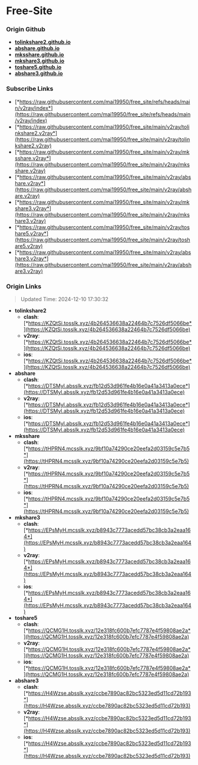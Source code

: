# Free-Site

### Origin Github

- [**tolinkshare2.github.io**](https://github.com/tolinkshare2/tolinkshare2.github.io)
- [**abshare.github.io**](https://github.com/abshare/abshare.github.io)
- [**mksshare.github.io**](https://github.com/mksshare/mksshare.github.io)
- [**mkshare3.github.io**](https://github.com/mkshare3/mkshare3.github.io)
- [**toshare5.github.io**](https://github.com/toshare5/toshare5.github.io)
- [**abshare3.github.io**](https://github.com/abshare3/abshare3.github.io)

### Subscribe Links

- [*https://raw.githubusercontent.com/mai19950/free_site/refs/heads/main/v2ray/index*](https://raw.githubusercontent.com/mai19950/free_site/refs/heads/main/v2ray/index)
- [*https://raw.githubusercontent.com/mai19950/free_site/main/v2ray/tolinkshare2.v2ray*](https://raw.githubusercontent.com/mai19950/free_site/main/v2ray/tolinkshare2.v2ray)
- [*https://raw.githubusercontent.com/mai19950/free_site/main/v2ray/mksshare.v2ray*](https://raw.githubusercontent.com/mai19950/free_site/main/v2ray/mksshare.v2ray)
- [*https://raw.githubusercontent.com/mai19950/free_site/main/v2ray/abshare.v2ray*](https://raw.githubusercontent.com/mai19950/free_site/main/v2ray/abshare.v2ray)
- [*https://raw.githubusercontent.com/mai19950/free_site/main/v2ray/mkshare3.v2ray*](https://raw.githubusercontent.com/mai19950/free_site/main/v2ray/mkshare3.v2ray)
- [*https://raw.githubusercontent.com/mai19950/free_site/main/v2ray/toshare5.v2ray*](https://raw.githubusercontent.com/mai19950/free_site/main/v2ray/toshare5.v2ray)
- [*https://raw.githubusercontent.com/mai19950/free_site/main/v2ray/abshare3.v2ray*](https://raw.githubusercontent.com/mai19950/free_site/main/v2ray/abshare3.v2ray)

### Origin Links

> Updated Time: 2024-12-10 17:30:32

- **tolinkshare2**
  - **clash**: [*https://KZQtSi.tosslk.xyz/4b264536638a22464b7c7526df5066be*](https://KZQtSi.tosslk.xyz/4b264536638a22464b7c7526df5066be)
  - **v2ray**: [*https://KZQtSi.tosslk.xyz/4b264536638a22464b7c7526df5066be*](https://KZQtSi.tosslk.xyz/4b264536638a22464b7c7526df5066be)
  - **ios**: [*https://KZQtSi.tosslk.xyz/4b264536638a22464b7c7526df5066be*](https://KZQtSi.tosslk.xyz/4b264536638a22464b7c7526df5066be)
- **abshare**
  - **clash**: [*https://DTSMyl.absslk.xyz/fb12d53d961fe4b16e0a41a3413a0ece*](https://DTSMyl.absslk.xyz/fb12d53d961fe4b16e0a41a3413a0ece)
  - **v2ray**: [*https://DTSMyl.absslk.xyz/fb12d53d961fe4b16e0a41a3413a0ece*](https://DTSMyl.absslk.xyz/fb12d53d961fe4b16e0a41a3413a0ece)
  - **ios**: [*https://DTSMyl.absslk.xyz/fb12d53d961fe4b16e0a41a3413a0ece*](https://DTSMyl.absslk.xyz/fb12d53d961fe4b16e0a41a3413a0ece)
- **mksshare**
  - **clash**: [*https://tHPRN4.mcsslk.xyz/9bf10a74290ce20eefa2d03159c5e7b5*](https://tHPRN4.mcsslk.xyz/9bf10a74290ce20eefa2d03159c5e7b5)
  - **v2ray**: [*https://tHPRN4.mcsslk.xyz/9bf10a74290ce20eefa2d03159c5e7b5*](https://tHPRN4.mcsslk.xyz/9bf10a74290ce20eefa2d03159c5e7b5)
  - **ios**: [*https://tHPRN4.mcsslk.xyz/9bf10a74290ce20eefa2d03159c5e7b5*](https://tHPRN4.mcsslk.xyz/9bf10a74290ce20eefa2d03159c5e7b5)
- **mkshare3**
  - **clash**: [*https://EPsMyH.mcsslk.xyz/b8943c7773acedd57bc38cb3a2eaa164*](https://EPsMyH.mcsslk.xyz/b8943c7773acedd57bc38cb3a2eaa164)
  - **v2ray**: [*https://EPsMyH.mcsslk.xyz/b8943c7773acedd57bc38cb3a2eaa164*](https://EPsMyH.mcsslk.xyz/b8943c7773acedd57bc38cb3a2eaa164)
  - **ios**: [*https://EPsMyH.mcsslk.xyz/b8943c7773acedd57bc38cb3a2eaa164*](https://EPsMyH.mcsslk.xyz/b8943c7773acedd57bc38cb3a2eaa164)
- **toshare5**
  - **clash**: [*https://QCMG1H.tosslk.xyz/12e318fc600b7efc7787e4f59808ae2a*](https://QCMG1H.tosslk.xyz/12e318fc600b7efc7787e4f59808ae2a)
  - **v2ray**: [*https://QCMG1H.tosslk.xyz/12e318fc600b7efc7787e4f59808ae2a*](https://QCMG1H.tosslk.xyz/12e318fc600b7efc7787e4f59808ae2a)
  - **ios**: [*https://QCMG1H.tosslk.xyz/12e318fc600b7efc7787e4f59808ae2a*](https://QCMG1H.tosslk.xyz/12e318fc600b7efc7787e4f59808ae2a)
- **abshare3**
  - **clash**: [*https://H4Wzse.absslk.xyz/ccbe7890ac82bc5323ed5d11cd72b193*](https://H4Wzse.absslk.xyz/ccbe7890ac82bc5323ed5d11cd72b193)
  - **v2ray**: [*https://H4Wzse.absslk.xyz/ccbe7890ac82bc5323ed5d11cd72b193*](https://H4Wzse.absslk.xyz/ccbe7890ac82bc5323ed5d11cd72b193)
  - **ios**: [*https://H4Wzse.absslk.xyz/ccbe7890ac82bc5323ed5d11cd72b193*](https://H4Wzse.absslk.xyz/ccbe7890ac82bc5323ed5d11cd72b193)
